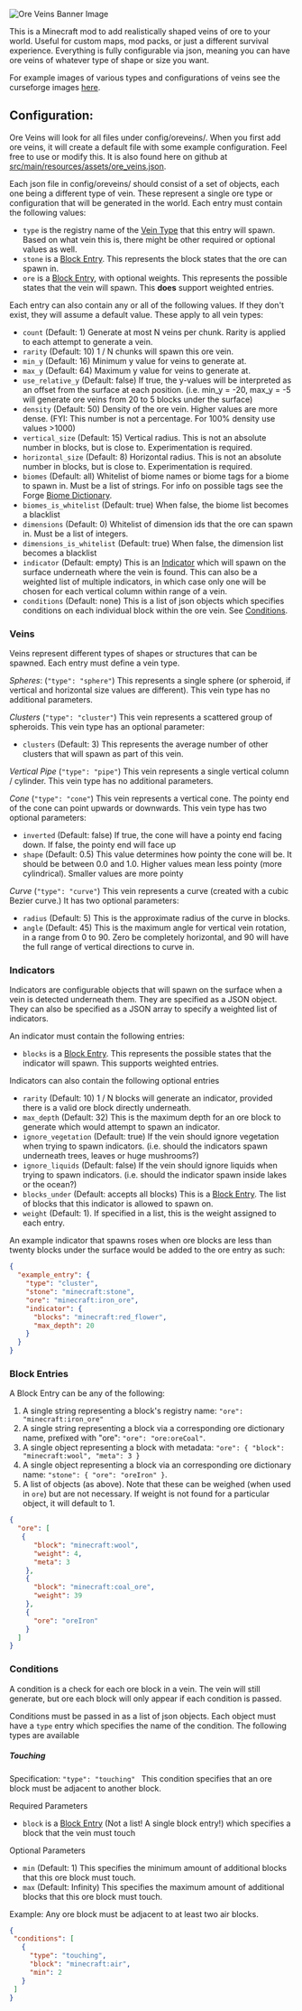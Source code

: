 ![Ore Veins Banner Image](https://github.com/alcatrazEscapee/ore-veins/blob/1.12/img/banner.png?raw=true)

This is a Minecraft mod to add realistically shaped veins of ore to your world. Useful for custom maps, mod packs, or just a different survival experience. Everything is fully configurable via json, meaning you can have ore veins of whatever type of shape or size you want.

For example images of various types and configurations of veins see the curseforge images [here](https://minecraft.curseforge.com/projects/realistic-ore-veins/images).

## Configuration:

Ore Veins will look for all files under config/oreveins/. When you first add ore veins, it will create a default file with some example configuration. Feel free to use or modify this. It is also found here on github at [src/main/resources/assets/ore_veins.json](https://github.com/alcatrazEscapee/ore-veins/blob/1.12/src/main/resources/assets/ore_veins.json).

Each json file in config/oreveins/ should consist of a set of objects, each one being a different type of vein. These represent a single ore type or configuration that will be generated in the world. Each entry must contain the following values:

* `type` is the registry name of the [Vein Type](#veins) that this entry will spawn. Based on what vein this is, there might be other required or optional values as well.
* `stone` is a [Block Entry](#block-entries). This represents the block states that the ore can spawn in.
* `ore` is a [Block Entry](#block-entries), with optional weights. This represents the possible states that the vein will spawn. This **does** support weighted entries.

Each entry can also contain any or all of the following values. If they don't exist, they will assume a default value. These apply to all vein types:

* `count` (Default: 1) Generate at most N veins per chunk. Rarity is applied to each attempt to generate a vein.
* `rarity` (Default: 10) 1 / N chunks will spawn this ore vein.
* `min_y` (Default: 16) Minimum y value for veins to generate at.
* `max_y` (Default: 64) Maximum y value for veins to generate at.
* `use_relative_y` (Default: false) If true, the y-values will be interpreted as an offset from the surface at each position. (i.e. min_y = -20, max_y = -5 will generate ore veins from 20 to 5 blocks under the surface)
* `density` (Default: 50) Density of the ore vein. Higher values are more dense. (FYI: This number is not a percentage. For 100% density use values >1000)
* `vertical_size` (Default: 15) Vertical radius. This is not an absolute number in blocks, but is close to. Experimentation is required.
* `horizontal_size` (Default: 8) Horizontal radius. This is not an absolute number in blocks, but is close to. Experimentation is required.
* `biomes` (Default: all) Whitelist of biome names or biome tags for a biome to spawn in. Must be a list of strings. For info on possible tags see the Forge [Biome Dictionary](https://github.com/MinecraftForge/MinecraftForge/blob/1.12.x/src/main/java/net/minecraftforge/common/BiomeDictionary.java).
* `biomes_is_whitelist` (Default: true) When false, the biome list becomes a blacklist
* `dimensions` (Default: 0) Whitelist of dimension ids that the ore can spawn in. Must be a list of integers.
* `dimensions_is_whitelist` (Default: true) When false, the dimension list becomes a blacklist
* `indicator` (Default: empty) This is an [Indicator](#indicators) which will spawn on the surface underneath where the vein is found. This can also be a weighted list of multiple indicators, in which case only one will be chosen for each vertical column within range of a vein.
* `conditions` (Default: none) This is a list of json objects which specifies conditions on each individual block within the ore vein. See [Conditions](#conditions).

### Veins

Veins represent different types of shapes or structures that can be spawned. Each entry must define a vein type.

*Spheres*: (`"type": "sphere"`)
This represents a single sphere (or spheroid, if vertical and horizontal size values are different). This vein type has no additional parameters.

*Clusters* (`"type": "cluster"`)
This vein represents a scattered group of spheroids.  This vein type has an optional parameter:
* `clusters` (Default: 3) This represents the average number of other clusters that will spawn as part of this vein.

*Vertical Pipe* (`"type": "pipe"`)
This vein represents a single vertical column / cylinder. This vein type has no additional parameters.

*Cone* (`"type": "cone"`)
This vein represents a vertical cone. The pointy end of the cone can point upwards or downwards. This vein type has two optional parameters:
* `inverted` (Default: false) If true, the cone will have a pointy end facing down. If false, the pointy end will face up
* `shape` (Default: 0.5) This value determines how pointy the cone will be. It should be between 0.0 and 1.0. Higher values mean less pointy (more cylindrical). Smaller values are more pointy

*Curve* (`"type": "curve"`)
This vein represents a curve (created with a cubic Bezier curve.) It has two optional parameters:
* `radius` (Default: 5) This is the approximate radius of the curve in blocks.
* `angle` (Default: 45) This is the maximum angle for vertical vein rotation, in a range from 0 to 90. Zero be completely horizontal, and 90 will have the full range of vertical directions to curve in.


### Indicators

Indicators are configurable objects that will spawn on the surface when a vein is detected underneath them. They are specified as a JSON object. They can also be specified as a JSON array to specify a weighted list of indicators.

An indicator must contain the following entries:

* `blocks` is a [Block Entry](#block-entries). This represents the possible states that the indicator will spawn. This supports weighted entries.

Indicators can also contain the following optional entries

* `rarity` (Default: 10) 1 / N blocks will generate an indicator, provided there is a valid ore block directly underneath.
* `max_depth` (Default: 32) This is the maximum depth for an ore block to generate which would attempt to spawn an indicator.
* `ignore_vegetation` (Default: true) If the vein should ignore vegetation when trying to spawn indicators. (i.e. should the indicators spawn underneath trees, leaves or huge mushrooms?)
* `ignore_liquids` (Default: false) If the vein should ignore liquids when trying to spawn indicators. (i.e. should the indicator spawn inside lakes or the ocean?)
* `blocks_under` (Default: accepts all blocks) This is a [Block Entry](#block-entries). The list of blocks that this indicator is allowed to spawn on.
* `weight` (Default: 1). If specified in a list, this is the weight assigned to each entry. 

An example indicator that spawns roses when ore blocks are less than twenty blocks under the surface would be added to the ore entry as such:

```json
{
  "example_entry": {
    "type": "cluster",
    "stone": "minecraft:stone",
    "ore": "minecraft:iron_ore",
    "indicator": {
      "blocks": "minecraft:red_flower",
      "max_depth": 20
    }
  }
}
```

### Block Entries

A Block Entry can be any of the following:

1. A single string representing a block's registry name: `"ore": "minecraft:iron_ore"`
2. A single string representing a block via a corresponding ore dictionary name, prefixed with "ore": `"ore": "ore:oreCoal"`.
2. A single object representing a block with metadata: `"ore": { "block": "minecraft:wool", "meta": 3 }`
3. A single object representing a block via an corresponding ore dictionary name: `"stone": { "ore": "oreIron" }`.
3. A list of objects (as above). Note that these can be weighed (when used in `ore`) but are not necessary. If weight is not found for a particular object, it will default to 1.
```json
{
  "ore": [
   {
      "block": "minecraft:wool",
      "weight": 4,
      "meta": 3
    },
    {
      "block": "minecraft:coal_ore",
      "weight": 39
    },
    {
      "ore": "oreIron"
    }
  ]
}
```

### Conditions

A condition is a check for each ore block in a vein. The vein will still generate, but ore each block will only appear if each condition is passed.

Conditions must be passed in as a list of json objects. Each object must have a `type` entry which specifies the name of the condition. The following types are available

##### Touching
Specification: `"type": "touching"
`
This condition specifies that an ore block must be adjacent to another block.

Required Parameters
 - `block` is a [Block Entry](#block-entries) (Not a list! A single block entry!) which specifies a block that the vein must touch

Optional Parameters
 - `min` (Default: 1) This specifies the minimum amount of additional blocks that this ore block must touch.
 - `max` (Default: Infinity) This specifies the maximum amount of additional blocks that this ore block must touch.
 
 Example: Any ore block must be adjacent to at least two air blocks.
 ```json
 {
  "conditions": [
    {
      "type": "touching",
      "block": "minecraft:air",
      "min": 2
    }
  ]
 }
 ```

